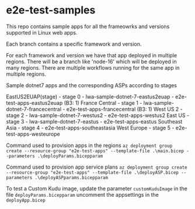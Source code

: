 # e2e-test-samples
This repo contains sample apps for all the frameowrks and versions supported in Linux web apps.

Each branch contains a specific framework and version.

For each framework and version we have that app deployed in multiple regions. There will be a branch like 
'node-16' which will be deployed in many regions. There are multiple workflows running for the same app in multiple regions.

Sample dotnet7 apps and the corresponding ASPs according to stages

EastUS2EUAP(stage) - stage 0 - lwa-sample-dotnet-7-eastus2euap - e2e-test-apps-eastus2euap (B3: 1)
France Central - stage 1 - lwa-sample-dotnet-7-francecentral - e2e-test-apps-francecentral (B3: 1)
West US 2 - stage 2 - lwa-sample-dotnet-7-westus2 - e2e-test-apps-westus2
East US - stage 3 - lwa-sample-dotnet-7-eastus - e2e-test-apps-eastus
Southeast Asia - stage 4 - e2e-test-apps-southeastasia
West Europe - stage 5 - e2e-test-apps-westeurope

Command used to provision apps in the regions
`az deployment group create --resource-group "e2e-test-apps" --template-file .\main.bicep --parameters .\deployParams.bicepparam`

Command used to provision app service plans
`az deployment group create --resource-group "e2e-test-apps" --template-file .\deployASP.bicep --parameters .\deployASPparams.bicepparam`

To test a Custom Kudu image,
update the parameter `customKuduImage` in the file `deployParams.bicepparam`
uncomment the appsettings in the `deployApp.bicep`